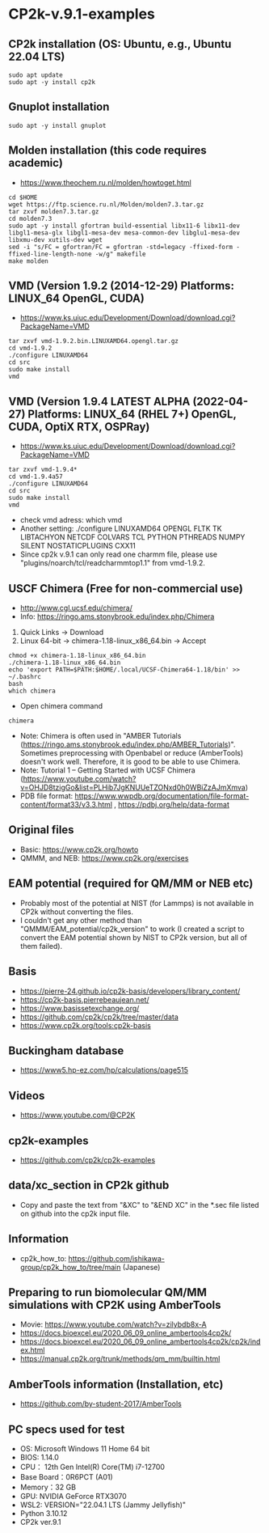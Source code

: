 # CP2k-v.9.1-examples


## CP2k installation (OS: Ubuntu, e.g., Ubuntu 22.04 LTS)

```
sudo apt update
sudo apt -y install cp2k
```


## Gnuplot installation
```
sudo apt -y install gnuplot
```


## Molden installation (this code requires academic)
- https://www.theochem.ru.nl/molden/howtoget.html
```
cd $HOME
wget https://ftp.science.ru.nl/Molden/molden7.3.tar.gz
tar zxvf molden7.3.tar.gz
cd molden7.3
sudo apt -y install gfortran build-essential libx11-6 libx11-dev libgl1-mesa-glx libgl1-mesa-dev mesa-common-dev libglu1-mesa-dev libxmu-dev xutils-dev wget
sed -i "s/FC = gfortran/FC = gfortran -std=legacy -ffixed-form -ffixed-line-length-none -w/g" makefile
make molden
```


## VMD (Version 1.9.2 (2014-12-29) Platforms: LINUX_64 OpenGL, CUDA)
- https://www.ks.uiuc.edu/Development/Download/download.cgi?PackageName=VMD
```
tar zxvf vmd-1.9.2.bin.LINUXAMD64.opengl.tar.gz
cd vmd-1.9.2
./configure LINUXAMD64
cd src
sudo make install
vmd
```


## VMD (Version 1.9.4 LATEST ALPHA (2022-04-27) Platforms: LINUX_64 (RHEL 7+) OpenGL, CUDA, OptiX RTX, OSPRay)
- https://www.ks.uiuc.edu/Development/Download/download.cgi?PackageName=VMD
```
tar zxvf vmd-1.9.4*
cd vmd-1.9.4a57
./configure LINUXAMD64
cd src
sudo make install
vmd
```
- check vmd adress: which vmd
- Another setting: ./configure LINUXAMD64 OPENGL FLTK TK LIBTACHYON NETCDF COLVARS TCL PYTHON PTHREADS NUMPY SILENT NOSTATICPLUGINS CXX11
- Since cp2k v.9.1 can only read one charmm file, please use "plugins/noarch/tcl/readcharmmtop1.1" from vmd-1.9.2.


## USCF Chimera (Free for non-commercial use)
- http://www.cgl.ucsf.edu/chimera/
- Info: https://ringo.ams.stonybrook.edu/index.php/Chimera
1. Quick Links -> Download
2. Linux 64-bit -> chimera-1.18-linux_x86_64.bin -> Accept
```
chmod +x chimera-1.18-linux_x86_64.bin
./chimera-1.18-linux_x86_64.bin
echo 'export PATH=$PATH:$HOME/.local/UCSF-Chimera64-1.18/bin' >> ~/.bashrc
bash
which chimera
```
- Open chimera command
```
chimera
```
- Note: Chimera is often used in "AMBER Tutorials (https://ringo.ams.stonybrook.edu/index.php/AMBER_Tutorials)". Sometimes preprocessing with Openbabel or reduce (AmberTools) doesn't work well. Therefore, it is good to be able to use Chimera.
- Note: Tutorial 1 – Getting Started with UCSF Chimera (https://www.youtube.com/watch?v=OHJD8tzigGo&list=PLHib7JgKNUUeTZONxd0h0WBiZzAJmXmva)
- PDB file format: https://www.wwpdb.org/documentation/file-format-content/format33/v3.3.html , https://pdbj.org/help/data-format


## Original files
- Basic: https://www.cp2k.org/howto
- QMMM, and NEB: https://www.cp2k.org/exercises


## EAM potential (required for QM/MM or NEB etc)
- Probably most of the potential at NIST (for Lammps) is not available in CP2k without converting the files.
- I couldn't get any other method than "QMMM/EAM_potential/cp2k_version" to work (I created a script to convert the EAM potential shown by NIST to CP2k version, but all of them failed).


## Basis
- https://pierre-24.github.io/cp2k-basis/developers/library_content/
- https://cp2k-basis.pierrebeaujean.net/
- https://www.basissetexchange.org/
- https://github.com/cp2k/cp2k/tree/master/data
- https://www.cp2k.org/tools:cp2k-basis


## Buckingham database
- https://www5.hp-ez.com/hp/calculations/page515


## Videos
- https://www.youtube.com/@CP2K


## cp2k-examples
- https://github.com/cp2k/cp2k-examples


## data/xc_section in CP2k github
- Copy and paste the text from "&XC" to "&END XC" in the *.sec file listed on github into the cp2k input file.


## Information
- cp2k_how_to: https://github.com/ishikawa-group/cp2k_how_to/tree/main (Japanese)


## Preparing to run biomolecular QM/MM simulations with CP2K using AmberTools
- Movie: https://www.youtube.com/watch?v=zilybdb8x-A
- https://docs.bioexcel.eu/2020_06_09_online_ambertools4cp2k/
- https://docs.bioexcel.eu/2020_06_09_online_ambertools4cp2k/cp2k/index.html
- https://manual.cp2k.org/trunk/methods/qm_mm/builtin.html


## AmberTools information (Installation, etc)
- https://github.com/by-student-2017/AmberTools


## PC specs used for test
- OS: Microsoft Windows 11 Home 64 bit
- BIOS: 1.14.0
- CPU： 12th Gen Intel(R) Core(TM) i7-12700
- Base Board：0R6PCT (A01)
- Memory：32 GB
- GPU: NVIDIA GeForce RTX3070
- WSL2: VERSION="22.04.1 LTS (Jammy Jellyfish)"
- Python 3.10.12
- CP2k ver.9.1
